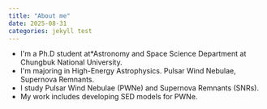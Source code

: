 ```yaml
---
title: "About me"
date: 2025-08-31
categories: jekyll test
---
```

- I'm a Ph.D student at*Astronomy and Space Science Department at Chungbuk National University.
- I'm majoring in High-Energy Astrophysics. Pulsar Wind Nebulae, Supernova Remnants.
- I study Pulsar Wind Nebulae (PWNe) and Supernova Remnants (SNRs).
- My work includes developing SED models for PWNe.


